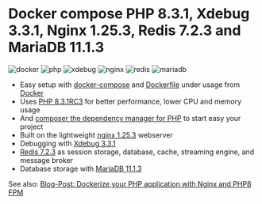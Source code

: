 # Docker compose PHP 8.3.1, Xdebug 3.3.1, Nginx 1.25.3, Redis 7.2.3 and MariaDB 11.1.3

![docker](https://img.shields.io/badge/Docker-compose-brightgreen.svg)
![php](https://img.shields.io/badge/PHP_FPM-8.3.1RC3-brightgreen.svg)
![xdebug](https://img.shields.io/badge/Xdebug-3.3.1-brightgreen.svg)
![nginx](https://img.shields.io/badge/nginx-1.25.3-brightgreen.svg)
![redis](https://img.shields.io/badge/Redis-7.2.3-brightgreen.svg)
![mariadb](https://img.shields.io/badge/MariaDB-11.1.3-brightgreen.svg)

* Easy setup with [docker-compose](https://docs.docker.com/compose/) and [Dockerfile](https://docs.docker.com/engine/reference/builder/) under usage from [Docker](https://www.docker.com)
* Uses [PHP 8.3.1RC3](https://www.php.net) for better performance, lower CPU and memory usage
* And [composer the dependency manager for PHP](https://getcomposer.org) to start easy your project
* Built on the lightweight [nginx 1.25.3](https://nginx.org) webserver
* Debugging with [Xdebug 3.3.1](https://xdebug.org)
* [Redis 7.2.3](https://redis.io) as session storage, database, cache, streaming engine, and message broker
* Database storage with [MariaDB 11.1.3](https://mariadb.org)

See also:
[Blog-Post: Dockerize your PHP application with Nginx and PHP8 FPM](https://marc.it/dockerize-application-with-nginx-and-php8/)
